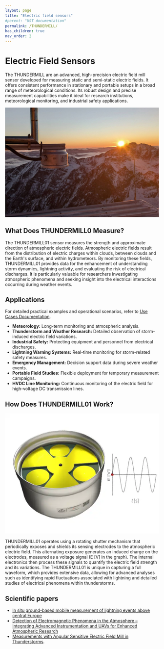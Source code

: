 ```yaml
---
layout: page
title: "Electric field sensors"
#parent: "UST documentation"
permalink: /THUNDERMILL/
has_children: true
nav_order: 2
---
```


# Electric Field Sensors

The THUNDERMILL are an advanced, high-precision electric field mill sensor developed for measuring static and semi-static electric fields. It offers consistent performance in stationary and portable setups in a broad range of meteorological conditions. Its robust design and precise measurement capabilities make it ideal for research institutions, meteorological monitoring, and industrial safety applications.

![THUNDERMILL01 mounted in mountains](THUNDERMILL01_mounted.jpg)

## What Does THUNDERMILL0 Measure?

The THUNDERMILL01 sensor measures the strength and approximate direction of atmospheric electric fields. Atmospheric electric fields result from the distribution of electric charges within clouds, between clouds and the Earth's surface, and within hydrometeors. By monitoring these fields, THUNDERMILL01 provides data for the enhancement of understanding storm dynamics, lightning activity, and evaluating the risk of electrical discharges. It is particularly valuable for researchers investigating atmospheric phenomena and seeking insight into the electrical interactions occurring during weather events.

## Applications

For detailed practical examples and operational scenarios, refer to [Use Cases Documentation](./usecases.md).

* **Meteorology:** Long-term monitoring and atmospheric analysis.
* **Thunderstorm and Weather Research:** Detailed observation of storm-induced electric field variations.
* **Industrial Safety:** Protecting equipment and personnel from electrical discharges.
* **Lightning Warning Systems:** Real-time monitoring for storm-related safety measures.
* **Emergency Management:** Decision support data during severe weather events.
* **Portable Field Studies:** Flexible deployment for temporary measurement campaigns.
* **HVDC Line Monitoring:** Continuous monitoring of the electric field for high-voltage DC transmission lines.

## How Does THUNDERMILL01 Work?

![THUNDERMILL01 woriking principle](Thundermill_sine.webp)

THUNDERMILL01 operates using a rotating shutter mechanism that periodically exposes and shields its sensing electrodes to the atmospheric electric field. This alternating exposure generates an induced charge on the electrodes, measured as a voltage signal (E [V] in the graph). The internal electronics then process these signals to quantify the electric field strength and its variations. The THUNDERMILL01 is unique in capturing a full waveform, which provides extensive data, allowing for advanced analyses such as identifying rapid fluctuations associated with lightning and detailed studies of electrical phenomena within thunderstorms. 

## Scientific papers

* [In situ ground-based mobile measurement of lightning events above central Europe](https://amt.copernicus.org/articles/16/547/2023/)
* [Detection of Electromagnetic Phenomena in the Atmosphere – Integrating Advanced Instrumentation and UAVs for Enhanced Atmospheric Research](https://dspace.cvut.cz/handle/10467/120570)
* [Measurements with Angular Sensitive Electric Field Mill in Thunderstorms](https://iopscience.iop.org/article/10.1088/1742-6596/2985/1/012014/pdf).
